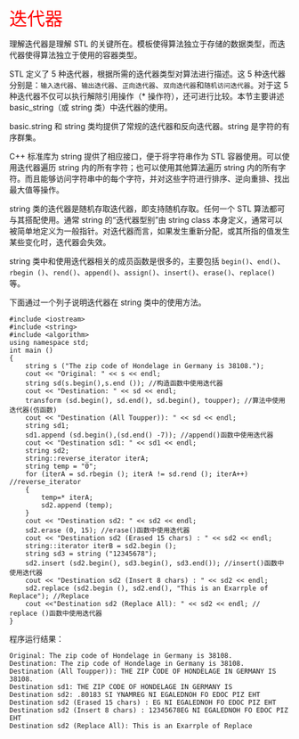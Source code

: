 <font size = 6 color = red>迭代器</font>


理解迭代器是理解 STL 的关键所在。模板使得算法独立于存储的数据类型，而迭代器使得算法独立于使用的容器类型。

STL 定义了 5 种迭代器，根据所需的迭代器类型对算法进行描述。这 5 种迭代器分别是：`输入迭代器`、`输出迭代器`、`正向迭代器`、`双向迭代器`和`随机访问迭代器`。对于这 5 种迭代器不仅可以执行解除引用操作（* 操作符），还可进行比较。本节主要讲述 basic_string（或 string 类）中迭代器的使用。

basic.string 和 string 类均提供了常规的迭代器和反向迭代器。string 是字符的有序群集。

C++ 标准库为 string 提供了相应接口，便于将字符串作为 STL 容器使用。可以使用迭代器遍历 string 内的所有字符；也可以使用其他算法遍历 string 内的所有字符。而且能够访问字符串中的每个字符，并对这些字符进行排序、逆向重排、找出最大值等操作。

string 类的迭代器是随机存取迭代器，即支持随机存取。任何一个 STL 算法都可与其搭配使用。通常 string 的“迭代器型别”由 string class 本身定义，通常可以被简单地定义为一般指针。对迭代器而言，如果发生重新分配，或其所指的值发生某些变化时，迭代器会失效。

string 类中和使用迭代器相关的成员函数是很多的，主要包括 `begin()`、`end()`、`rbegin ()`、`rend()`、`append()`、`assign()`、`insert()`、`erase()`、`replace()` 等。

下面通过一个列子说明迭代器在 string 类中的使用方法。

```
#include <iostream>
#include <string>
#include <algorithm>
using namespace std;
int main ()
{
    string s ("The zip code of Hondelage in Germany is 38108.");
    cout << "Original: " << s << endl;
    string sd(s.begin(),s.end ()); //构造函数中使用迭代器
    cout << "Destination: " << sd << endl;
    transform (sd.begin(), sd.end(), sd.begin(), toupper); //算法中使用迭代器(仿函数)
    cout << "Destination (All Toupper)): " << sd << endl;
    string sd1;
    sd1.append (sd.begin(),(sd.end() -7)); //append()函数中使用迭代器
    cout << "Destination sd1: " << sd1 << endl;
    string sd2;
    string::reverse_iterator iterA;
    string temp = "0";
    for (iterA = sd.rbegin (); iterA != sd.rend (); iterA++) //reverse_iterator
    {
        temp=* iterA;
        sd2.append (temp);
    }
    cout << "Destination sd2: " << sd2 << endl;
    sd2.erase (0, 15); //erase()函数中使用迭代器
    cout << "Destination sd2 (Erased 15 chars) : " << sd2 << endl;
    string::iterator iterB = sd2.begin ();
    string sd3 = string ("12345678");
    sd2.insert (sd2.begin(), sd3.begin(), sd3.end()); //insert()函数中使用迭代器
    cout << "Destination sd2 (Insert 8 chars) : " << sd2 << endl;
    sd2.replace (sd2.begin (), sd2.end(), "This is an Exarrple of Replace"); //Replace
    cout <<"Destination sd2 (Replace All): " << sd2 << endl; // replace ()函数中使用迭代器
}
```
程序运行结果：
```
Original: The zip code of Hondelage in Germany is 38108.
Destination: The zip code of Hondelage in Germany is 38108.
Destination (All Toupper)): THE ZIP CODE OF HONDELAGE IN GERMANY IS 38108.
Destination sd1: THE ZIP CODE OF HONDELAGE IN GERMANY IS
Destination sd2: .80183 SI YNAMREG NI EGALEDNOH FO EDOC PIZ EHT
Destination sd2 (Erased 15 chars) : EG NI EGALEDNOH FO EDOC PIZ EHT
Destination sd2 (Insert 8 chars) : 12345678EG NI EGALEDNOH FO EDOC PIZ EHT
Destination sd2 (Replace All): This is an Exarrple of Replace
```

